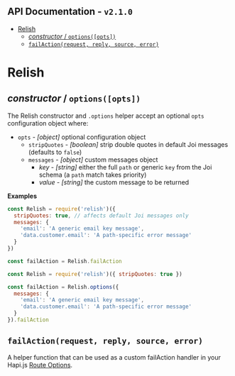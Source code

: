 <!-- version -->
API Documentation - `v2.1.0`
---
<!-- versionstop -->

<!-- toc -->

- [Relish](#relish)
  - [_constructor_ / `options([opts])`](#_constructor_--optionsopts)
  - [`failAction(request, reply, source, error)`](#failactionrequest-reply-source-error)

<!-- tocstop -->

# Relish

## _constructor_ / `options([opts])`
The Relish constructor and `.options` helper accept an optional `opts` configuration object where:

- `opts` - _[object]_ optional configuration object
  - `stripQuotes` - _[boolean]_ strip double quotes in default Joi messages (defaults to `false`)
  - `messages` - _[object]_ custom messages object
    - _key_ - _[string]_ either the full `path` or generic `key` from the Joi schema (a `path` match takes priority)
    - _value_ - _[string]_ the custom message to be returned

**Examples**
```javascript
const Relish = require('relish')({
  stripQuotes: true, // affects default Joi messages only
  messages: {
    'email': 'A generic email key message',
    'data.customer.email': 'A path-specific error message'
  }
})

const failAction = Relish.failAction
```
```javascript
const Relish = require('relish')({ stripQuotes: true })

const failAction = Relish.options({
  messages: {
    'email': 'A generic email key message',
    'data.customer.email': 'A path-specific error message'
  }
}).failAction
```

## `failAction(request, reply, source, error)`
A helper function that can be used as a custom failAction handler in your Hapi.js [Route Options][hapi-route-options].

<!-- URLs -->
[hapi-route-options]:http://hapijs.com/api#route-options
